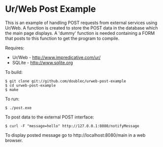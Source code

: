 # Ur/Web Post Example

This is an example of handling POST requests from external services using Ur/Web. A function is created to store the POST data in the database which the main page displays. A 'dummy' function is needed containing a FORM that posts to this function to get the program to compile.

Requires:

* Ur/Web - http://www.impredicative.com/ur/
* SQLite - http://www.sqlite.org

To build:

    $ git clone git://github.com/doublec/urweb-post-example
    $ cd urweb-post-example
    $ make

To run:

    $ ./post.exe

To post data to the external POST interface:

    $ curl -F "message=hello" http://127.0.0.1:8080/notifyMessage

To display posted message go to http://localhost:8080/main in a web browser.

